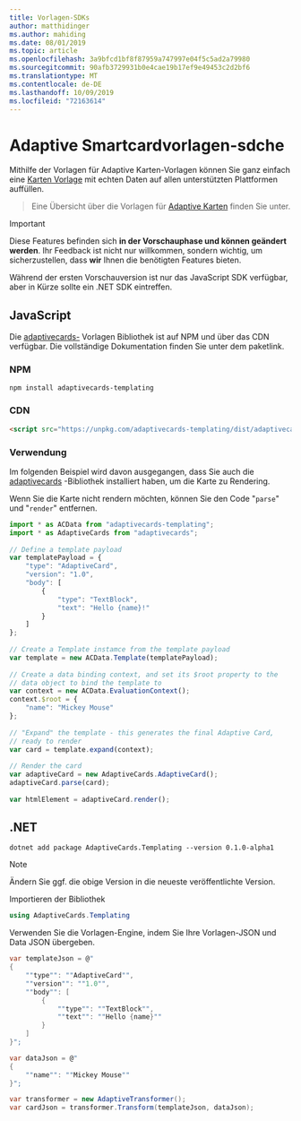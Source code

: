 ```yaml
---
title: Vorlagen-SDKs
author: matthidinger
ms.author: mahiding
ms.date: 08/01/2019
ms.topic: article
ms.openlocfilehash: 3a9bfcd1bf8f87959a747997e04f5c5ad2a79980
ms.sourcegitcommit: 90afb3729931b0e4cae19b17ef9e49453c2d2bf6
ms.translationtype: MT
ms.contentlocale: de-DE
ms.lasthandoff: 10/09/2019
ms.locfileid: "72163614"
---
```

# <a name="adaptive-card-templating-sdks"></a>Adaptive Smartcardvorlagen-sdche

Mithilfe der Vorlagen für Adaptive Karten-Vorlagen können Sie ganz einfach eine [Karten Vorlage](language.md) mit echten Daten auf allen unterstützten Plattformen auffüllen.

> Eine Übersicht über die Vorlagen für [Adaptive Karten](index.md) finden Sie unter.

> [!IMPORTANT] 
> 
> Diese Features befinden sich **in der Vorschauphase und können geändert werden**. Ihr Feedback ist nicht nur willkommen, sondern wichtig, um sicherzustellen, dass **wir** Ihnen die benötigten Features bieten.
> 
> Während der ersten Vorschauversion ist nur das JavaScript SDK verfügbar, aber in Kürze sollte ein .NET SDK eintreffen.

## <a name="javascript"></a>JavaScript

Die [adaptivecards-](https://www.npmjs.com/package/adaptivecards-templating) Vorlagen Bibliothek ist auf NPM und über das CDN verfügbar. Die vollständige Dokumentation finden Sie unter dem paketlink.

### <a name="npm"></a>NPM

```console
npm install adaptivecards-templating
```

### <a name="cdn"></a>CDN

```html
<script src="https://unpkg.com/adaptivecards-templating/dist/adaptivecards-templating.min.js"></script>
``` 

### <a name="usage"></a>Verwendung

Im folgenden Beispiel wird davon ausgegangen, dass Sie auch die [adaptivecards](https://www.npmjs.com/package/adaptivecards) -Bibliothek installiert haben, um die Karte zu Rendering. 

Wenn Sie die Karte nicht rendern möchten, können Sie den Code "`parse`" und "`render`" entfernen. 

```js
import * as ACData from "adaptivecards-templating";
import * as AdaptiveCards from "adaptivecards";
 
// Define a template payload
var templatePayload = {
    "type": "AdaptiveCard",
    "version": "1.0",
    "body": [
        {
            "type": "TextBlock",
            "text": "Hello {name}!"
        }
    ]
};
 
// Create a Template instamce from the template payload
var template = new ACData.Template(templatePayload);
 
// Create a data binding context, and set its $root property to the
// data object to bind the template to
var context = new ACData.EvaluationContext();
context.$root = {
    "name": "Mickey Mouse"
};
 
// "Expand" the template - this generates the final Adaptive Card,
// ready to render
var card = template.expand(context);
 
// Render the card
var adaptiveCard = new AdaptiveCards.AdaptiveCard();
adaptiveCard.parse(card);
 
var htmlElement = adaptiveCard.render();
```

## <a name="net"></a>.NET 

```console
dotnet add package AdaptiveCards.Templating --version 0.1.0-alpha1
```

> [!NOTE]
>
> Ändern Sie ggf. die obige Version in die neueste veröffentlichte Version.

Importieren der Bibliothek 

```cs
using AdaptiveCards.Templating
```

Verwenden Sie die Vorlagen-Engine, indem Sie Ihre Vorlagen-JSON und Data JSON übergeben.

```cs
var templateJson = @"
{
    ""type"": ""AdaptiveCard"",
    ""version"": ""1.0"",
    ""body"": [
        {
            ""type"": ""TextBlock"",
            ""text"": ""Hello {name}""
        }
    ]
}";

var dataJson = @"
{
    ""name"": ""Mickey Mouse""
}";

var transformer = new AdaptiveTransformer();
var cardJson = transformer.Transform(templateJson, dataJson);
```

